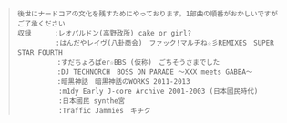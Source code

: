 > ```
>後世にナードコアの文化を残すためにやっております。1部曲の順番がおかしいですがご了承ください
>収録    　:レオパルドン(高野政所) cake or girl?
>　      　:はんだやレイヴ(八卦商会)　ファック!マルチね☆彡REMIXES　SUPER STAR FOURTH　
>        　 :すだちょろぱer☆BBS (仮称)　ごちそうさまでした
>        　 :DJ TECHNORCH　BOSS ON PARADE 〜XXX meets GABBA〜
>        　 :暗黒神話　暗黒神話のWORKS 2011-2013
>           :m1dy Early J-core Archive 2001-2003 (日本國民時代)
>           :日本國民 synthe宮
>           :Traffic Jammies　キチク

